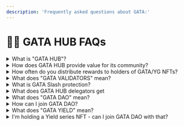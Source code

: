 ```yaml
---
description: 'Frequently asked questions about GATA:'
---
```


# 🙋‍♀️ GATA HUB FAQs

<details>

<summary>What is "GATA HUB"?</summary>

GATA HUB is the overarching term for all activities in and around GATA. These various ventures of GATA are consisting of the following parts:

* GATA VALIDATORS -> infrastructure services ([validators](../gata-hub-ventures/gata-validators/), [relayers](../gata-hub-ventures/public-goods/gata-relays.md) & [testnet](../gata-validators/gata-testnet-validators.md) operations)
* GATA DAO -> DAO activities, core NFT collections ([GATAc](../gata-hub-ventures/gata-nft-dao/about-gata-series/#colonial-cats-gatac) & [GATAv](../gata-hub-ventures/gata-nft-dao/about-gata-series/#voyager-cats-gatav)), [monthly GATA epoch rewards](../gata-hub-ventures/gata-nft-dao/dao-revenue-distribution/)
* GATA YIELD -> Yield series collections ([YGs](../yield-gorillas/)), [monthly YG epoch rewards](../yield-gorillas/yg-reward-distributions.md)

</details>

<details>

<summary>How does GATA HUB provide value for its community?</summary>

* By operating [validators](../gata-hub-ventures/gata-validators/) & distributing their commissions to members of GATA DAO (part of [monthly GATA epoch rewards](../gata-hub-ventures/gata-nft-dao/dao-revenue-distribution/))
* By sharing the royalties from secondary market trading of [GATA NFT collections](../gata-hub-ventures/gata-nft-dao/about-gata-series/) with members of GATA DAO (part of [monthly GATA epoch rewards](../gata-hub-ventures/gata-nft-dao/dao-revenue-distribution/))
* By distributing rewards to holders of Yield series collections ([monthly YG epoch rewards](../yield-gorillas/yg-reward-distributions.md))&#x20;
* By providing staking rewards to delegators via high quality [infrastructure services](../gata-hub-ventures/gata-validators/)
* By having multiple community events throughout the year, in which stakeholders can win rewards from GATA & partner projects (Giveaways, WL spots, NFT drops, Quizzes, Zealy sprints, etc.)

</details>

<details>

<summary>How often do you distribute rewards to holders of GATA/YG NFTs?</summary>

Rewards get distributed at the beginning of each month (one month = one epoch) and separately for&#x20;

* GATA DAO in form of [monthly GATA epoch rewards](../gata-hub-ventures/gata-nft-dao/dao-revenue-distribution/) and for&#x20;
* GATA YIELD in form of [monthly YG rewards](../yield-gorillas/yg-reward-distributions.md).

</details>

<details>

<summary>What does "GATA VALIDATORS" mean?</summary>

GATA Tech Team is handling all activities under the umbrella term GATA VALIDATORS. These are all activities that are related to the setup & ongoing operations of&#x20;

* [GATA validators](../gata-hub-ventures/gata-validators/)
* [GATA relayers](../gata-hub-ventures/public-goods/gata-relays.md)
* [Participation in Testnets](../gata-validators/gata-testnet-validators.md)&#x20;
* [ICS Partner Chains](../gata-hub-ventures/gata-validators/ics-partner-chains.md) &#x20;
* [Foundation Delegations](../gata-hub-ventures/gata-validators/foundation-delegations.md)

</details>

<details>

<summary>What is GATA Slash protection?</summary>

Slash protection policy is to protect the GATA delegators in case of slash event, you can read about the [policy](../gata-hub-ventures/gata-validators/slash-protection-policy.md) here.&#x20;

</details>

<details>

<summary>What does GATA HUB delegators get</summary>

* Frequent Giveaways and raffle&#x20;

<!---->

* NFT drops like [GATA Delegator Awards 2023](../gata-hub-ventures/nft-souvenirs.md)

<!---->

* delegation Support&#x20;

</details>

<details>

<summary>What does "GATA DAO" mean?</summary>

GATA DAO is the decision making group of people within GATA HUB and everyone who holds a [GATAc](../gata-hub-ventures/gata-nft-dao/about-gata-series/#colonial-cats-gatac) and/or [GATAv](../gata-hub-ventures/gata-nft-dao/about-gata-series/#voyager-cats-gatav) NFT is eligible to take part in that group.&#x20;

This group navigates GATA HUB's ventures by democratic decision making - performed by discussing current & future activities in GATA Discord and by finalizing decisions via onchain voting.

</details>

<details>

<summary>How can I join GATA DAO?</summary>

Joining GATA DAO is rather simple, you just need to hold a [GATAc](../gata-hub-ventures/gata-nft-dao/about-gata-series/#colonial-cats-gatac) and/or [GATAv](../gata-hub-ventures/gata-nft-dao/about-gata-series/#voyager-cats-gatav) NFT to be eligible. You can get these NFTs on Stargaze:

* [GATAc on Stargaze](https://app.stargaze.zone/marketplace/stars1yw4xvtc43me9scqfr2jr2gzvcxd3a9y4eq7gaukreugw2yd2f8tssqyvcm)
* [GATAv on Stargaze](https://app.stargaze.zone/launchpad/stars1puhek9hsvj9nnk6hxg7mjchh0pxxsuyjxjv5cy8qyjlj4tz7we7s6mclum)

</details>

<details>

<summary>What does "GATA YIELD" mean?</summary>

All Yield Series NFT collections fall under the term GATA YIELD, for example [Yield Gorillas (YG)](../yield-gorillas/). These NFT collections provide their holders with [monthly YG epoch rewards](../yield-gorillas/yg-reward-distributions.md) which are based on the performance of the mint funds that are partially getting staked to GATA validators and used in various DeFi activities managed by the GATA team.&#x20;

You can find more info on the concept of Yield series NFTs in the section [YG & Yield Concept](../yield-gorillas/yg-and-yield-concept.md).&#x20;

</details>

<details>

<summary>I'm holding a Yield series NFT - can I join GATA DAO with that?</summary>

No, only holders of [Colonial Cats (GATAc)](../gata-hub-ventures/gata-nft-dao/about-gata-series/#colonial-cats-gatac) and [Voyager Cats (GATAv)](../gata-hub-ventures/gata-nft-dao/about-gata-series/#voyager-cats-gatav) are eligible to participate in the activities of GATA DAO and get [monthly GATA epoch rewards](../gata-hub-ventures/gata-nft-dao/dao-revenue-distribution/).&#x20;

However, with your Yield series NFT you're still eligible for receiving [monthly YG epoch rewards](../yield-gorillas/yg-reward-distributions.md).

</details>

###

###

